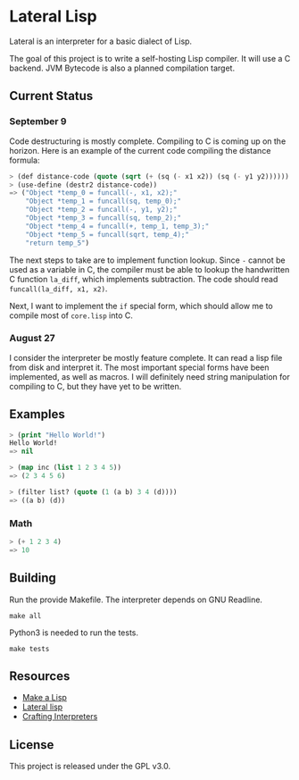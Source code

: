 # Lateral Lisp

Lateral is an interpreter for a basic dialect of Lisp.

The goal of this project is to write a self-hosting Lisp compiler. It will use
a C backend. JVM Bytecode is also a planned compilation target.

## Current Status

### September 9

Code destructuring is mostly complete. Compiling to C is coming up on the
horizon. Here is an example of the current code compiling the distance formula:

```lisp
> (def distance-code (quote (sqrt (+ (sq (- x1 x2)) (sq (- y1 y2))))))
> (use-define (destr2 distance-code))
=> ("Object *temp_0 = funcall(-, x1, x2);"
    "Object *temp_1 = funcall(sq, temp_0);"
    "Object *temp_2 = funcall(-, y1, y2);"
    "Object *temp_3 = funcall(sq, temp_2);"
    "Object *temp_4 = funcall(+, temp_1, temp_3);"
    "Object *temp_5 = funcall(sqrt, temp_4);"
    "return temp_5")
```

The next steps to take are to implement function lookup. Since `-` cannot be
used as a variable in C, the compiler must be able to lookup the handwritten C
function `la_diff`, which implements subtraction. The code should read
`funcall(la_diff, x1, x2)`.

Next, I want to implement the `if` special form, which should allow me to
compile most of `core.lisp` into C.

### August 27

I consider the interpreter be mostly feature complete. It can read a lisp file
from disk and interpret it. The most important special forms have been
implemented, as well as macros. I will definitely need string manipulation
for compiling to C, but they have yet to be written.

## Examples

```lisp
> (print "Hello World!")
Hello World!
=> nil

> (map inc (list 1 2 3 4 5))
=> (2 3 4 5 6)

> (filter list? (quote (1 (a b) 3 4 (d))))
=> ((a b) (d))
```

### Math

```lisp
> (+ 1 2 3 4)
=> 10
```

## Building

Run the provide Makefile.
The interpreter depends on GNU Readline.

`make all`

Python3 is needed to run the tests.

`make tests`

## Resources

- [Make a Lisp](https://github.com/kanaka/mal)
- [Lateral lisp](https://en.wikipedia.org/wiki/Lisp#Types)
- [Crafting Interpreters](https://craftinginterpreters.com/contents.html)

## License

This project is released under the GPL v3.0.
